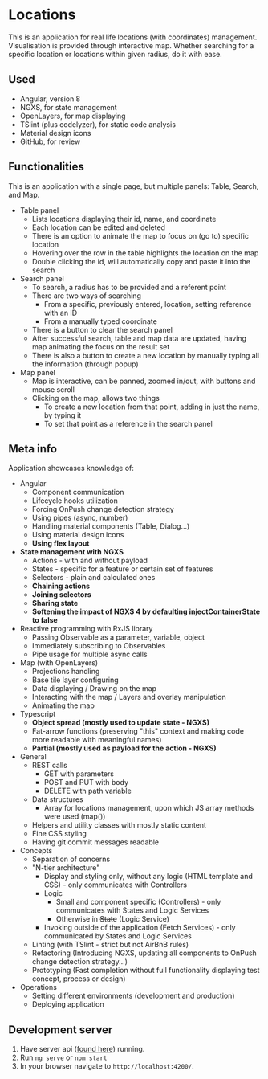 # Locations
This is an application for real life locations (with coordinates) management. Visualisation is provided through interactive map. Whether searching for a specific location or locations within given radius, do it with ease.

## Used
- Angular, version 8
- NGXS, for state management
- OpenLayers, for map displaying
- TSlint (plus codelyzer), for static code analysis
- Material design icons
- GitHub, for review

## Functionalities
This is an application with a single page, but multiple panels: Table, Search, and Map. 
- Table panel
  - Lists locations displaying their id, name, and coordinate
  - Each location can be edited and deleted
  - There is an option to animate the map to focus on (go to) specific location
  - Hovering over the row in the table highlights the location on the map
  - Double clicking the id, will automatically copy and paste it into the search
- Search panel
  - To search, a radius has to be provided and a referent point
  - There are two ways of searching
    - From a specific, previously entered, location, setting reference with an ID
    - From a manually typed coordinate
  - There is a button to clear the search panel
  - After successful search, table and map data are updated, having map animating the focus on the result set
  - There is also a button to create a new location by manually typing all the information (through popup)
- Map panel
  - Map is interactive, can be panned, zoomed in/out, with buttons and mouse scroll
  - Clicking on the map, allows two things
    - To create a new location from that point, adding in just the name, by typing it
    - To set that point as a reference in the search panel

## Meta info
Application showcases knowledge of:
  - Angular
    - Component communication
    - Lifecycle hooks utilization
    - Forcing OnPush change detection strategy 
    - Using pipes (async, number)
    - Handling material components (Table, Dialog...)
    - Using material design icons
    - **Using flex layout**
  - **State management with NGXS**
    - Actions - with and without payload
    - States - specific for a feature or certain set of features
    - Selectors - plain and calculated ones
    - **Chaining actions**
    - **Joining selectors**
    - **Sharing state**
    - **Softening the impact of NGXS 4 by defaulting injectContainerState to false**
  - Reactive programming with RxJS library
    - Passing Observable as a parameter, variable, object
    - Immediately subscribing to Observables
    - Pipe usage for multiple async calls
  - Map (with OpenLayers)
    - Projections handling
    - Base tile layer configuring
    - Data displaying / Drawing on the map
    - Interacting with the map / Layers and overlay manipulation
    - Animating the map
  - Typescript
    - **Object spread (mostly used to update state - NGXS)**
    - Fat-arrow functions (preserving "this" context and making code more readable with meaningful names)
    - **Partial (mostly used as payload for the action - NGXS)**
  - General
    - REST calls
      - GET with parameters
      - POST and PUT with body 
      - DELETE with path variable
    - Data structures
      - Array for locations management, upon which JS array methods were used (map())
    - Helpers and utility classes with mostly static content
    - Fine CSS styling
    - Having git commit messages readable
  - Concepts
    - Separation of concerns
    - "N-tier architecture"
      - Display and styling only, without any logic (HTML template and CSS) - only communicates with Controllers
      - Logic
        - Small and component specific (Controllers) - only communicates with States and Logic Services
        - Otherwise in ~~State~~ (Logic Service)
      - Invoking outside of the application (Fetch Services) - only communicated by States and Logic Services
    - Linting (with TSlint - strict but not AirBnB rules)
    - Refactoring (Introducing NGXS, updating all components to OnPush change detection strategy...)
    - Prototyping (Fast completion without full functionality displaying test concept, process or design)
  - Operations
    - Setting different environments (development and production)
    - Deploying application

## Development server
1. Have server api ([found here](https://github.com/edinfazlic/location-api)) running. 
1. Run `ng serve` or `npm start`
1. In your browser navigate to `http://localhost:4200/`. 
